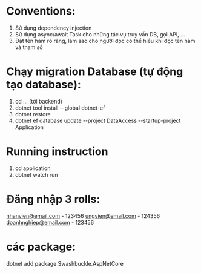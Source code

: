 # Conventions: 
1. Sử dụng dependency injection
2. Sử dụng async/await Task cho những tác vụ truy vấn DB, gọi API, ...
4. Đặt tên hàm rõ ràng, làm sao cho người đọc có thể hiểu khi đọc tên hàm và tham số

# Chạy migration Database (tự động tạo database):
1. cd ... (tới backend)
2. dotnet tool install --global dotnet-ef
3. dotnet restore 
4. dotnet ef database update --project DataAccess --startup-project Application

# Running instruction
1. cd application
1. dotnet watch run

# Đăng nhập 3 rolls:
nhanvien@email.com - 123456
ungvien@email.com - 124356
doanhnghiep@email.com - 123456

# các package:
dotnet add package Swashbuckle.AspNetCore

